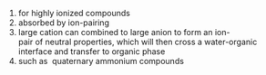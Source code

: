 1. for highly ionized compounds
2. absorbed by ion-pairing
3. large cation can combined to large anion to form an ion-pair of neutral properties, which will then cross a water-organic interface and transfer to organic phase​
4. such as  quaternary ammonium compounds